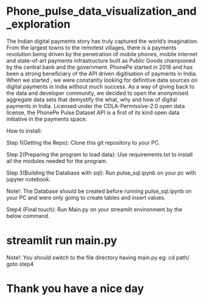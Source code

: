 # Phone_pulse_data_visualization_and_exploration

The Indian digital payments story has truly captured the world’s imagination. From the largest towns to the remotest villages, there is a payments revolution being driven by the penetration of mobile phones, mobile internet and state-of-art payments infrastructure built as Public Goods championed by the central bank and the government. PhonePe started in 2016 and has been a strong beneficiary of the API driven digitisation of payments in India. When we started , we were constantly looking for definitive data sources on digital payments in India without much success. As a way of giving back to the data and developer community, we decided to open the anonymised aggregate data sets that demystify the what, why and how of digital payments in India. Licensed under the CDLA-Permissive-2.0 open data license, the PhonePe Pulse Dataset API is a first of its kind open data initiative in the payments space.

How to install:

Step 1(Getting the Repo): 
  Clone this git repository to your PC.
 
Step 2(Preparing the program to load data):
  Use requirements.txt to install all the modules needed for the program.
  
Step 3(Building the Database with sql):
  Run pulse_sql.ipynb on your pc with jupyter notebook.
  
  Note!:
    The Database should be created before running pulse_sql.ipynb on your PC 
 and were only going to create tables and insert values.
  
Step4 (Final touch):
    Run Main.py on your streamlit environment by the below command.
  # streamlit run main.py 
  
  Note!:
    You should switch to the file directory having main.py
    eg:
      cd path/
      goto step4
      
 # Thank you have a nice day
   
  
